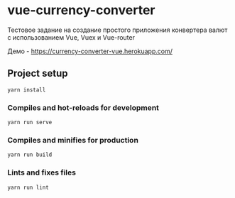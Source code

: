 # vue-currency-converter

Тестовое задание на создание простого приложения конвертера валют с использованием Vue, Vuex и Vue-router

Демо - https://currency-converter-vue.herokuapp.com/

## Project setup
```
yarn install
```

### Compiles and hot-reloads for development
```
yarn run serve
```

### Compiles and minifies for production
```
yarn run build
```

### Lints and fixes files
```
yarn run lint
```
